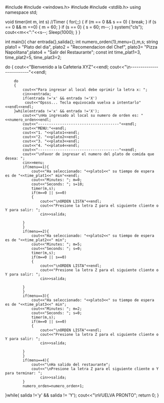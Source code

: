 #include <iostream>
#include <windows.h>
#include <sstream>
#include <stdlib.h>
using namespace std;

void timer(int m, int s)   //Timer
{
    for(;;)
    {
        if (m == 0 && s == 0)
        {
            break;
        }
        if (s == 0 && m ==0)
        {
            m = 60;
        }
        if (s == 0)
        {
            s = 60;
            m--;
        }
        system("cls");
        cout<<m<<":"<<s--;
        Sleep(1000);
    }
}



int main(){
    char entrada{},salida{};
    int numero_orden{1},menu={},m,s;
    string plato1 = "Plato del dia", plato2 = "Recomendacion del Chef", plato3= "Pizza Napolitana",plato4 = "Salir del Restaurante";
    const int time_plat1=3, time_plat2=5, time_plat3=2;
    
  do
  {
        cout<<"Bienvenido a la Cafeteria XYZ"<<endl;
        cout<<"\n--------------------------"<<endl;

        do
        {
            cout<<"Para ingresar al local debe oprimir la letra x: ";
            cin>>entrada;
            if(entrada !='x' && entrada !='X')
             cout<<"Opsss... Tecla equivocada vuelva a intentarlo"<<endl<<endl;
        }while(entrada !='x' && entrada !='X');
            cout<<"\nHa ingresado al local su numero de orden es: "<<numero_orden<<endl;
            cout<<"-------------------------------------"<<endl;
            cout<<"MENU:"<<endl;
            cout<<"1. "<<plato1<<endl;
            cout<<"2. "<<plato2<<endl;
            cout<<"3. "<<plato3<<endl;
            cout<<"4. "<<plato4<<endl;
            cout<<"-------------------------------------"<<endl;
            cout<<"\nFavor de ingresar el numero del plato de comida que desea: ";
            cin>>menu;
            if(menu==1){
                cout<<"Ha seleccionado: "<<plato1<<" su tiempo de espera es de "<<time_plat1<<" min"<<endl;
                cout<<"Minutes: "; m=0;
                cout<<"Seconds: "; s=10;
                timer(m,s);
                if(m==0 || s==0)
                {
                    cout<<"\nORDEN LISTA"<<endl;
                    cout<<"Presione la letra Z para el siguiente cliente o Y para salir: ";
                    cin>>salida;
            
            }
            }
            if(menu==2){
                cout<<"Ha seleccionado: "<<plato2<<" su tiempo de espera es de "<<time_plat2<<" min";
                cout<<"Minutes: "; m=5;
                cout<<"Seconds: "; s=0;
                timer(m,s);
                if(m==0 || s==0)
                {
                    cout<<"\nORDEN LISTA"<<endl;
                    cout<<"Presione la letra Z para el siguiente cliente o Y para salir: ";
                    cin>>salida;
            
            }
            }
            if(menu==3){
                cout<<"Ha seleccionado: "<<plato3<<" su tiempo de espera es de "<<time_plat3<<" min";
                cout<<"Minutes: "; m=2;
                cout<<"Seconds: "; s=0;
                timer(m,s);
                if(m==0 || s==0)
                {
                    cout<<"\nORDEN LISTA"<<endl;
                    cout<<"Presione la letra Z para el siguiente cliente o Y para salir: ";
                    cin>>salida;
            
            }
            }
            if(menu==4){
                cout<<"\nHa salido del restaurante";
                cout<<"\nPresione la letra Z para el siguiente cliente o Y para terminar: ";
                    cin>>salida;
            }
            numero_orden=numero_orden+1;
  }while( salida !='y' && salida != 'Y');
    cout<<"\nVUELVA PRONTO";
    return 0;
}    
